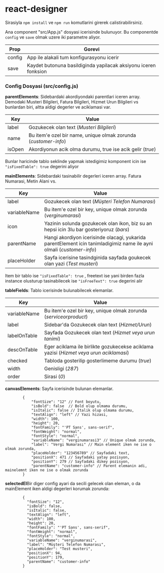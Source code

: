 # react-designer

Sirasiyla ```npm install``` ve ```npm run``` komutlarini girerek calistirabilirsiniz.

Ana component "src/App.js" dosyasi icerisinde bulunuyor. Bu componentde ```config``` ve ```save``` olmak uzere iki parametre aliyor.

Prop     | Gorevi
-------- | ---
config | App ile alakali tum konfigurasyonu icerir
save    | Kaydet butonuna basildiginda yapilacak aksiyonu iceren fonksion

### Config Dosyasi (src/config.js)
**parentElements**: Sidebardaki akordiyondaki parentlari iceren array. Demodaki Musteri Bilgileri, Fatura Bilgileri, Hizmet Urun Bilgileri vs bunlardan biri, altta aldigi degerler ve aciklamasi var.

Key     | Value
--------| ---
label | Gozukecek olan text (*Musteri Bilgileri*)
name    | Bu item'e ozel bir name, unique olmak zorunda (*customer-info*)
isOpen | Akordiyonun acik olma durumu, true ise acik gelir (*true*)

Bunlar haricinde tablo seklinde yapmak istedigimiz komponent icin ise ```"isFixedTable": true``` degerini aliyor

**mainElements**: Sidebardaki tasinabilir degerleri iceren array. Fatura Numarasi, Metin Alani vs.

Key     | Value
--------| ---
label | Gozukecek olan text (*Müşteri Telefon Numarası*)
variableName    | Bu item'e ozel bir key, unique olmak zorunda (*verginumarasi*)
icon | Yazinin solunda gozukecek olan ikon, biz su an hepsi icin 3lu bar gosteriyoruz (*bars*)
parentName | Hangi akordiyon icerisinde olacagi, yukarida parentElement icin tanimladigimiz name ile ayni olmali (*customer-info*)
placeHolder | Sayfa icerisine tasindginida sayfada goukecek olan yazi (*Test musteri*)

Item bir tablo ise ```"isFixedTable": true``` , freetext ise yani birden fazla instance olusturup tasinabilecek ise ```"isFreeText": true``` degerini alir

**tableFields**: Tablo icerisinde bulunabilecek elemanlar.

Key     | Value
--------| ---
variableName    | Bu item'e ozel bir key, unique olmak zorunda (*serviceorproduct*)
label | Sidebar'da Gozukecek olan text (*Hizmet/Urun*)
labelOnTable | Sayfada Gozukecek olan text (*Hizmet veya urun tanimi*)
descOnTable | Eger aciklama ile birlikte gozukecekse aciklama yazisi (*Hizmet veya urun aciklamasi*)
checked | Tabloda gosterilip gosterlimeme durumu (*true*)
width | Genisligi (*287*)
order | Sirasi (*0*)

**canvasElements**: Sayfa icerisinde bulunan elemanlar.

```
        {
            "fontSize": "12" // Font boyutu,
            "isBold": false  // Bold olup olmama durumu,
            "isItalic": false // Italik olup olmama durumu,
            "textAlign": "left" // Yazi hizasi,
            "width": 100,
            "height": 20,
            "fontFamily": "'PT Sans', sans-serif",
            "fontWeight": "normal",
            "fontStyle": "normal",
            "variableName": "verginumarasi3" // Unique olmak zorunda,
            "label": "Vergi Numarası" // Main element iken ne ise o olmak zorunda,
            "placeHolder": "123456789" // Sayfadaki text,
            "positionX": 471 // Sayfadaki yatay pozisyon,
            "positionY": 279 // Sayfadaki dikey pozisyon,
            "parentName": "customer-info" // Parent elemanin adi, mainelemnt iken ne ise o olmak zorunda
        }

```

**selectedEl**Bir diger config ayari da secili gelecek olan eleman, o da mainElement iken aldigi degerleri korumak zorunda:

```
        {
          "fontSize": "12",
          "isBold": false,
          "isItalic": false,
          "textAlign": "left",
          "width": 100,
          "height": 20,
          "fontFamily": "'PT Sans', sans-serif",
          "fontWeight": "normal",
          "fontStyle": "normal",
          "variableName": "verginumarasi",
          "label": "Müşteri Telefon Numarası",
          "placeHolder": "Test musteri",
          "positionX": 94,
          "positionY": 179,
          "parentName": "customer-info"
        }
```


